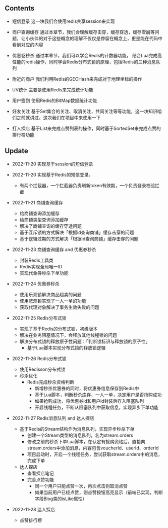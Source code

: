 ## Contents
* 短信登录
这一块我们会使用redis共享session来实现

* 商户查询缓存
通过本章节，我们会理解缓存击穿，缓存穿透，缓存雪崩等问题，让小伙伴的对于这些概念的理解不仅仅是停留在概念上，更是能在代码中看到对应的内容

* 优惠卷秒杀
通过本章节，我们可以学会Redis的计数器功能， 结合Lua完成高性能的redis操作，同时学会Redis分布式锁的原理，包括Redis的三种消息队列

* 附近的商户
我们利用Redis的GEOHash来完成对于地理坐标的操作

* UV统计
主要是使用Redis来完成统计功能

* 用户签到
使用Redis的BitMap数据统计功能

* 好友关注
基于Set集合的关注、取消关注，共同关注等等功能，这一块知识咱们之前就讲过，这次我们在项目中来使用一下

* 打人探店
基于List来完成点赞列表的操作，同时基于SortedSet来完成点赞的排行榜功能


## Update
- 2022-11-20 实现基于session的短信登录
- 2022-11-20 实现基于Redis的短信登录。
  - 有两个拦截器，一个拦截器负责刷新token有效期，一个负责登录校验拦截
- 2022-11-21 商铺查询缓存
  - 给商铺查询添加缓存
  - 给商铺类型查询添加缓存
  - 解决了商铺查询的缓存穿透问题
  - 基于互斥锁的方式解决「根据id查询商铺」缓存击穿的问题
  - 基于逻辑过期的方式解决「根据id查询商铺」缓存击穿的问题
- 2022-11-23 商铺查询缓存 and 优惠券秒杀
  - 封装Redis工具类
  - Redis实现全局唯一ID
  - 实现代金券秒杀下单功能
- 2022-11-24 优惠券秒杀
  - 使用乐观锁解决商品超卖的问题
  - 使用悲观锁实现了一人一单的功能
  - 获取代理对象解决了事务生效失败的问题

- 2022-11-25 Redis分布式锁
  - 实现了基于Redis的分布式锁，初级版本
  - 解决在业务阻塞情况下，会释放其他线程锁的问题
  - 解决分布式锁的释放原子性问题：「判断锁标识与释放锁的原子性」
    - 基于Lua脚本实现分布式锁的释放锁逻辑

- 2022-11-26 Redis分布式锁
  - 使用Redisson分布式锁
  - 秒杀优化
    - Redis完成秒杀资格判断
      - 新增秒杀优惠券的同时，将优惠券信息保存到Redis中
      - 基于Lua脚本，判断秒杀库存、一人一单，决定用户是否抢购成功
      - 如果抢购成功，将优惠券id和用户id封装后存入阻塞队列
      - 开启线程任务，不断从阻塞队列中获取信息，实现异步下单功能

- 2022-11-27 Redis消息队列 and 达人探店
  - 基于Redis的Stream结构作为消息队列，实现异步秒杀下单
    - 创建一个Stream类型的消息队列，名为stream.orders
    - 修改之前的秒杀下单Lua脚本，在认定有抢购资格后，直接向stream.orders中添加消息，内容包含voucherId、userId、orderId
    - 项目启动时，开启一个线程任务，尝试获取stream.orders中的消息，完成下单
  - 达人探店
    - 查看探店笔记
    - 完善点赞功能
      - 同一个用户只能点赞一次，再次点击则取消点赞
      - 如果当前用户已经点赞，则点赞按钮高亮显示（前端已实现，判断字段Blog类的isLike属性）

- 2022-11-28 达人探店
  - 点赞排行榜
  